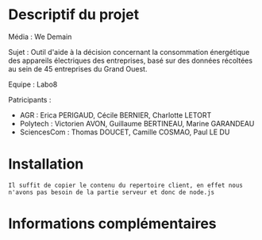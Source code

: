 # Descriptif du projet

Média : We Demain

Sujet : Outil d'aide à la décision concernant la consommation énergétique des appareils électriques des entreprises,  basé sur des données récoltées au sein de 45 entreprises du Grand Ouest.

Equipe : Labo8

Patricipants : 
- AGR : Erica PERIGAUD, Cécile BERNIER, Charlotte LETORT
- Polytech :  Victorien AVON, Guillaume BERTINEAU, Marine GARANDEAU
- SciencesCom : Thomas DOUCET, Camille COSMAO, Paul LE DU

# Installation
    Il suffit de copier le contenu du repertoire client, en effet nous n'avons pas besoin de la partie serveur et donc de node.js
    
# Informations complémentaires
  
